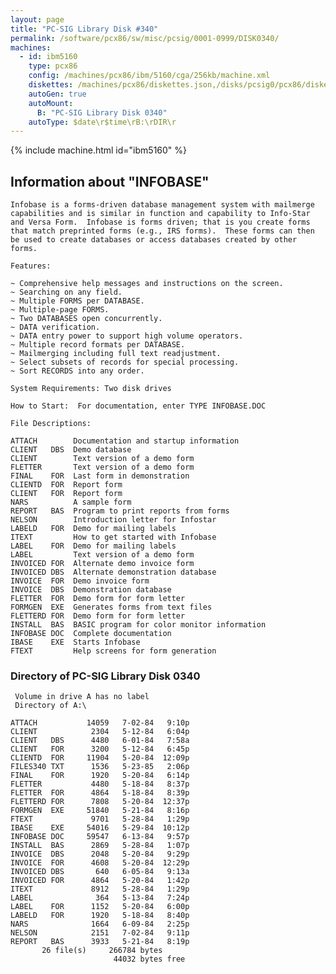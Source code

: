 ```yaml
---
layout: page
title: "PC-SIG Library Disk #340"
permalink: /software/pcx86/sw/misc/pcsig/0001-0999/DISK0340/
machines:
  - id: ibm5160
    type: pcx86
    config: /machines/pcx86/ibm/5160/cga/256kb/machine.xml
    diskettes: /machines/pcx86/diskettes.json,/disks/pcsig0/pcx86/diskettes.json
    autoGen: true
    autoMount:
      B: "PC-SIG Library Disk 0340"
    autoType: $date\r$time\rB:\rDIR\r
---
```


{% include machine.html id="ibm5160" %}

## Information about "INFOBASE"

    Infobase is a forms-driven database management system with mailmerge
    capabilities and is similar in function and capability to Info-Star
    and Versa Form.  Infobase is forms driven; that is you create forms
    that match preprinted forms (e.g., IRS forms).  These forms can then
    be used to create databases or access databases created by other
    forms.
    
    Features:
    
    ~ Comprehensive help messages and instructions on the screen.
    ~ Searching on any field.
    ~ Multiple FORMS per DATABASE.
    ~ Multiple-page FORMS.
    ~ Two DATABASES open concurrently.
    ~ DATA verification.
    ~ DATA entry power to support high volume operators.
    ~ Multiple record formats per DATABASE.
    ~ Mailmerging including full text readjustment.
    ~ Select subsets of records for special processing.
    ~ Sort RECORDS into any order.
    
    System Requirements: Two disk drives
    
    How to Start:  For documentation, enter TYPE INFOBASE.DOC
    
    File Descriptions:
    
    ATTACH        Documentation and startup information
    CLIENT   DBS  Demo database
    CLIENT        Text version of a demo form
    FLETTER       Text version of a demo form
    FINAL    FOR  Last form in demonstration
    CLIENTD  FOR  Report form
    CLIENT   FOR  Report form
    NARS          A sample form
    REPORT   BAS  Program to print reports from forms
    NELSON        Introduction letter for Infostar
    LABELD   FOR  Demo for mailing labels
    ITEXT         How to get started with Infobase
    LABEL    FOR  Demo for mailing labels
    LABEL         Text version of a demo form
    INVOICED FOR  Alternate demo invoice form
    INVOICED DBS  Alternate demonstration database
    INVOICE  FOR  Demo invoice form
    INVOICE  DBS  Demonstration database
    FLETTER  FOR  Demo form for form letter
    FORMGEN  EXE  Generates forms from text files
    FLETTERD FOR  Demo form for form letter
    INSTALL  BAS  BASIC program for color monitor information
    INFOBASE DOC  Complete documentation
    IBASE    EXE  Starts Infobase
    FTEXT         Help screens for form generation

### Directory of PC-SIG Library Disk 0340

     Volume in drive A has no label
     Directory of A:\

    ATTACH           14059   7-02-84   9:10p
    CLIENT            2304   5-12-84   6:04p
    CLIENT   DBS      4480   6-01-84   7:58a
    CLIENT   FOR      3200   5-12-84   6:45p
    CLIENTD  FOR     11904   5-20-84  12:09p
    FILES340 TXT      1536   5-23-85   2:06p
    FINAL    FOR      1920   5-20-84   6:14p
    FLETTER           4480   5-18-84   8:37p
    FLETTER  FOR      4864   5-18-84   8:39p
    FLETTERD FOR      7808   5-20-84  12:37p
    FORMGEN  EXE     51840   5-21-84   8:16p
    FTEXT             9701   5-28-84   1:29p
    IBASE    EXE     54016   5-29-84  10:12p
    INFOBASE DOC     59547   6-13-84   9:57p
    INSTALL  BAS      2869   5-28-84   1:07p
    INVOICE  DBS      2048   5-20-84   9:29p
    INVOICE  FOR      4608   5-20-84  12:29p
    INVOICED DBS       640   6-05-84   9:13a
    INVOICED FOR      4864   5-20-84   1:42p
    ITEXT             8912   5-28-84   1:29p
    LABEL              364   5-13-84   7:24p
    LABEL    FOR      1152   5-20-84   6:00p
    LABELD   FOR      1920   5-18-84   8:40p
    NARS              1664   6-09-84   2:25p
    NELSON            2151   7-02-84   9:11p
    REPORT   BAS      3933   5-21-84   8:19p
           26 file(s)     266784 bytes
                           44032 bytes free
